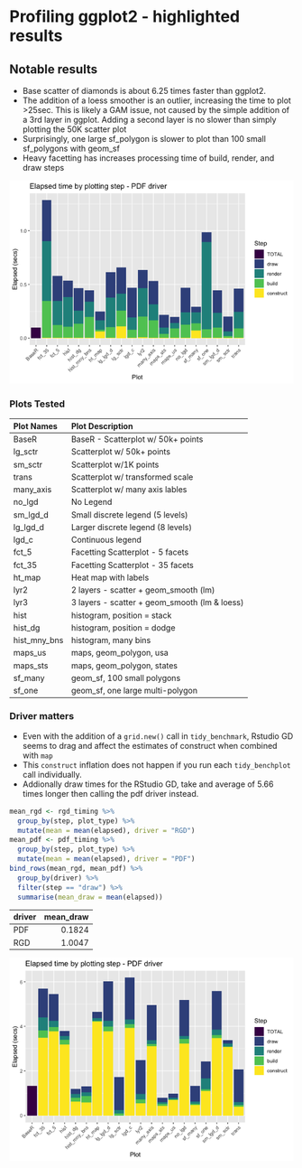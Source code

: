Profiling ggplot2 - highlighted results
================

Notable results
---------------

-   Base scatter of diamonds is about 6.25 times faster than ggplot2.
-   The addition of a loess smoother is an outlier, increasing the time to plot &gt;25sec. This is likely a GAM issue, not caused by the simple addition of a 3rd layer in ggplot. Adding a second layer is no slower than simply plotting the 50K scatter plot
-   Surprisingly, one large sf\_polygon is slower to plot than 100 small sf\_polygons with geom\_sf
-   Heavy facetting has increases processing time of build, render, and draw steps

![](Highlights_files/figure-markdown_github/unnamed-chunk-1-1.png)

### Plots Tested

| Plot Names     | Plot Description                               |
|:---------------|:-----------------------------------------------|
| BaseR          | BaseR - Scatterplot w/ 50k+ points             |
| lg\_sctr       | Scatterplot w/ 50k+ points                     |
| sm\_sctr       | Scatterplot w/1K points                        |
| trans          | Scatterplot w/ transformed scale               |
| many\_axis     | Scatterplot w/ many axis lables                |
| no\_lgd        | No Legend                                      |
| sm\_lgd\_d     | Small discrete legend (5 levels)               |
| lg\_lgd\_d     | Larger discrete legend (8 levels)              |
| lgd\_c         | Continuous legend                              |
| fct\_5         | Facetting Scatterplot - 5 facets               |
| fct\_35        | Facetting Scatterplot - 35 facets              |
| ht\_map        | Heat map with labels                           |
| lyr2           | 2 layers - scatter + geom\_smooth (lm)         |
| lyr3           | 3 layers - scatter + geom\_smooth (lm & loess) |
| hist           | histogram, position = stack                    |
| hist\_dg       | histogram, position = dodge                    |
| hist\_mny\_bns | histogram, many bins                           |
| maps\_us       | maps, geom\_polygon, usa                       |
| maps\_sts      | maps, geom\_polygon, states                    |
| sf\_many       | geom\_sf, 100 small polygons                   |
| sf\_one        | geom\_sf, one large multi-polygon              |

### Driver matters

-   Even with the addition of a `grid.new()` call in `tidy_benchmark`, Rstudio GD seems to drag and affect the estimates of construct when combined with `map`
-   This `construct` inflation does not happen if you run each `tidy_benchplot` call individually.
-   Addionally draw times for the RStudio GD, take and average of 5.66 times longer then calling the pdf driver instead.

``` r
mean_rgd <- rgd_timing %>%
  group_by(step, plot_type) %>%
  mutate(mean = mean(elapsed), driver = "RGD")
mean_pdf <- pdf_timing %>%
  group_by(step, plot_type) %>%
  mutate(mean = mean(elapsed), driver = "PDF")
bind_rows(mean_rgd, mean_pdf) %>%
  group_by(driver) %>%
  filter(step == "draw") %>%
  summarise(mean_draw = mean(elapsed))
```

| driver |  mean\_draw|
|:-------|-----------:|
| PDF    |      0.1824|
| RGD    |      1.0047|

![](Highlights_files/figure-markdown_github/unnamed-chunk-4-1.png)

